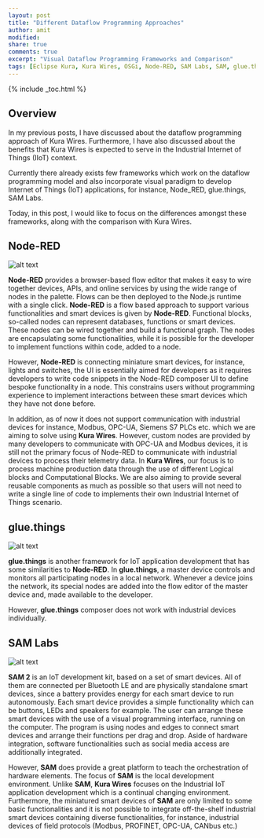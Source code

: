 ```yaml
---
layout: post
title: "Different Dataflow Programming Approaches"
author: amit
modified:
share: true
comments: true
excerpt: "Visual Dataflow Programming Frameworks and Comparison"
tags: [Eclipse Kura, Kura Wires, OSGi, Node-RED, SAM Labs, SAM, glue.things, IIoT, IoT]
---
```


{% include _toc.html %}

## Overview

In my previous posts, I have discussed about the dataflow programming approach of Kura Wires. Furthermore, I have also discussed about the benefits that Kura Wires is expected to serve in the Industrial Internet of Things (IIoT) context.

Currently there already exists few frameworks which work on the dataflow programming model and also incorporate visual paradigm to develop Internet of Things (IoT) applications, for instance, Node_RED, glue.things, SAM Labs.

Today, in this post, I would like to focus on the differences amongst these frameworks, along with the comparison with Kura Wires.

## Node-RED

![alt text](https://developer.ibm.com/bluemix/wp-content/uploads/sites/20/2015/02/nodered.png "Node-RED")

**Node-RED** provides a browser-based flow editor that makes it easy to wire together devices, APIs, and online services by using the wide range of nodes in the palette. Flows can be then deployed to the Node.js runtime with a single click. **Node-RED** is a flow based approach to support various functionalities and smart devices is given by **Node-RED**. Functional blocks, so-called nodes can represent databases, functions or smart devices. These nodes can be wired together and build a functional graph. The nodes are encapsulating some functionalities, while it is possible for the developer to implement functions within code, added to a node.

However, **Node-RED** is connecting miniature smart devices, for instance, lights and switches, the UI is essentially aimed for developers as it requires developers to write code snippets in the Node-RED composer UI to define bespoke functionality in a node. This constrains users without programming experience to implement interactions between these smart devices which they have not done before.

In addition, as of now it does not support communication with industrial devices for instance, Modbus, OPC-UA, Siemens S7 PLCs etc. which we are aiming to solve using **Kura Wires**. However, custom nodes are provided by many developers to communicate with OPC-UA and Modbus devices, it is still not the primary focus of Node-RED to communicate with industrial devices to process their telemetry data. In **Kura Wires**, our focus is to process machine production data through the use of different Logical blocks and Computational Blocks. We are also aiming to provide several reusable components as much as possible so that users will not need to write a single line of code to implements their own Industrial Internet of Things scenario.


## glue.things

![alt text](https://s15.postimg.org/a5m9gcqjv/glue_things.png "glue.things")

**glue.things** is another framework for IoT application development that has some similarities to **Node-RED**.  In **glue.things**, a master device controls and monitors all participating nodes in a local network. Whenever a device joins the network, its special nodes are added into the flow editor of the master device and, made available to the developer.

However, **glue.things** composer does not work with industrial devices individually.

## SAM Labs

![alt text](http://mapprojectoffice.com/wp-content/uploads/2015/05/SAM_0055.jpg "SAM Labs")

**SAM 2** is an IoT development kit, based on a set of smart devices. All of them are connected per Bluetooth LE and are physically standalone smart devices, since a battery provides energy for each smart device to run autonomously. Each smart device provides a simple functionality which can be buttons, LEDs and speakers for example. The user can arrange these smart devices with the use of a visual programming interface, running on the computer. The program is using nodes and edges to connect smart devices and arrange their functions per drag and drop. Aside of hardware integration, software functionalities such as social media access are additionally integrated.

However, **SAM** does provide a great platform to teach the orchestration of hardware elements. The focus of **SAM** is the local development environment. Unlike **SAM**, **Kura Wires** focuses on the Industrial IoT application development which is a continual changing environment. Furthermore, the miniatured smart devices of **SAM** are only limited to some basic functionalities and it is not possible to integrate off-the-shelf industrial smart devices containing diverse functionalities, for instance, industrial devices of field protocols (Modbus, PROFINET, OPC-UA, CANbus etc.)
